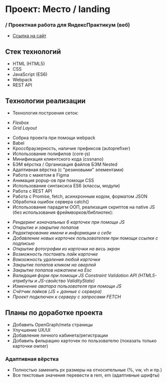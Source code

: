 # Проект: Место / landing

### / Проектная работа для ЯндексПрактикум (веб)

- [Ссылка на сайт](https://hannahstarling.github.io/mesto/)

## Стек технологий

- HTML (HTML5)
- CSS
- JavaScript (ES6)
- Webpack
- REST API

## Технологии реализации

- Технология построения сеток:

* _Flexbox_
* _Grid Layout_

- Собрка проекта при помощи webpack
- Babel
- Кроссбраузерность, наличие префиксов (autoprefixer)
- Использование полифилов (core-js)
- Минификация клиентского кода (cssnano)
- БЭМ вёрстка / Организация файлов БЭМ Nested
- Адаптивная вёрстка (с "резиновыми" элементами)
- Работа с макетом в Figma
- Анимация popup-ов при помощи CSS
- Использование синтаксиса ES6 (классы, модули)
- Работа с REST API
- Работа с Promise, fetch, асинхронным кодом, форматом JSON
- Обработка ошибок сервера catch()
- Использование парадигм ООП, реализация скриптов на native JS (без использования фреймворков/библиотек):

* _Рендеринг изначальных 6 карточек при помощи JS_
* _Открытие и закрытие попапов_
* _Редактирование имени и информации о себе_
* _Добавление новых карточек пользователем при помощи ссылки с подписью_
* _Открытие фотографии из карточки на весь экран_
* _Возможность постаивть лайк карточке_
* _Вомзожность удаления любой карточки_
* _Закрытие попапов кликом на оверлей_
* _Закрытие попапов нажатием на Esc_
* _Валидация форм при помощи JS Constraint Validation API (HTML5-атрибуты и JS-свойство ValidityState)_
* _Изменение аватара пользователя при помощи JS_
* _Cчётчик лайков (JS + данные с сервера)_
* _Проект подключен к серверу с запросами FETCH_

## Планы по доработке проекта

- Добавить OpenGraph/meta страницы
- Улучшение UX/UI
- Добавление личного кабинета/регистрации
- Добавить фильрацию карточек по пользователю (показать только карточки owner)

### Адаптивная вёрстка

- Полностью заменить px размеры на относительные (%, vw, vh и пр.)
- Все текстовые значения перевести в rem, em (адаптивные шрифты)
